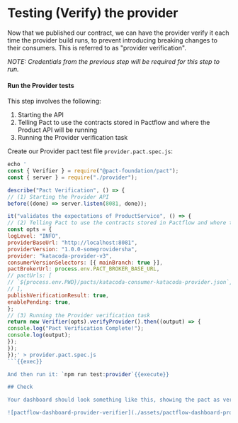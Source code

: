 # Testing (Verify) the provider

Now that we published our contract, we can have the provider verify it each time the provider build runs, to prevent introducing breaking changes to their consumers. This is referred to as "provider verification".

_NOTE: Credentials from the previous step will be required for this step to run._

#### Run the Provider tests

This step involves the following:

1. Starting the API
2. Telling Pact to use the contracts stored in Pactflow and where the Product API will be running
3. Running the Provider verification task

Create our Provider pact test file `provider.pact.spec.js`:

```js
echo '
const { Verifier } = require("@pact-foundation/pact");
const { server } = require("./provider");

describe("Pact Verification", () => {
// (1) Starting the Provider API
before((done) => server.listen(8081, done));

it("validates the expectations of ProductService", () => {
// (2) Telling Pact to use the contracts stored in Pactflow and where the Product API will be running
const opts = {
logLevel: "INFO",
providerBaseUrl: "http://localhost:8081",
providerVersion: "1.0.0-someprovidersha",
provider: "katacoda-provider-v3",
consumerVersionSelectors: [{ mainBranch: true }],
pactBrokerUrl: process.env.PACT_BROKER_BASE_URL,
// pactUrls: [
// `${process.env.PWD}/pacts/katacoda-consumer-katacoda-provider.json`,
// ],
publishVerificationResult: true,
enablePending: true,
};
// (3) Running the Provider verification task
return new Verifier(opts).verifyProvider().then((output) => {
console.log("Pact Verification Complete!");
console.log(output);
});
});
});' > provider.pact.spec.js
```{{exec}}

And then run it: `npm run test:provider`{{execute}}

## Check

Your dashboard should look something like this, showing the pact as verified.

![pactflow-dashboard-provider-verifier](./assets/pactflow-dashboard-provider-verified-prod.png)